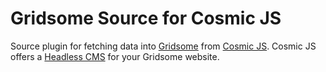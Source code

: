 # Gridsome Source for Cosmic JS

Source plugin for fetching data into [Gridsome](https://gridsome.org/) from [Cosmic JS](https://cosmicjs.com). Cosmic JS offers a [Headless CMS](https://cosmicjs.com/headless-cms) for your Gridsome website.

